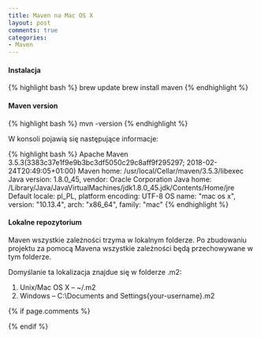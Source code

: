 ```yaml
---
title: Maven na Mac OS X
layout: post
comments: true
categories:
- Maven
---
```


#### Instalacja

{% highlight bash %}
brew update
brew install maven
{% endhighlight %}

#### Maven version

{% highlight bash %}
mvn -version
{% endhighlight %}

W konsoli pojawią się następujące informacje:

{% highlight bash %}
Apache Maven 3.5.3(3383c37e1f9e9b3bc3df5050c29c8aff9f295297; 2018-02-24T20:49:05+01:00)
Maven home: /usr/local/Cellar/maven/3.5.3/libexec
Java version: 1.8.0_45, vendor: Oracle Corporation
Java home: /Library/Java/JavaVirtualMachines/jdk1.8.0_45.jdk/Contents/Home/jre
Default locale: pl_PL, platform encoding: UTF-8
OS name: "mac os x", version: "10.13.4", arch: "x86_64", family: "mac"
{% endhighlight %}


#### Lokalne repozytorium

Maven wszystkie zależności trzyma w lokalnym folderze.
Po zbudowaniu projektu za pomocą Mavena wszystkie zależności będą przechowywane w tym folderze.

Domyślanie ta lokalizacja znajdue się w folderze .m2:

1. Unix/Mac OS X – ~/.m2
2. Windows – C:\Documents and Settings\{your-username}\.m2




{% if page.comments %}

{% endif %}